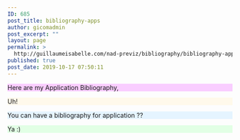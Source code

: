 ```yaml
---
ID: 685
post_title: bibliography-apps
author: gicomadmin
post_excerpt: ""
layout: page
permalink: >
  http://guillaumeisabelle.com/nad-previz/bibliography/bibliography-apps/
published: true
post_date: 2019-10-17 07:50:11
---
```

<!-- wp:paragraph {"customBackgroundColor":"#f9cdff"} -->

<p style="background-color:#f9cdff" class="has-background">
  Here are my Application Bibliography,
</p>

<!-- /wp:paragraph -->

<!-- wp:paragraph {"customBackgroundColor":"#fff9eb"} -->

<p style="background-color:#fff9eb" class="has-background">
  Uh!
</p>

<!-- /wp:paragraph -->

<!-- wp:paragraph {"customBackgroundColor":"#e5f4ff"} -->

<p style="background-color:#e5f4ff" class="has-background">
  You can have a bibliography for application ??
</p>

<!-- /wp:paragraph -->

<!-- wp:paragraph {"customBackgroundColor":"#e2ffe5"} -->

<p style="background-color:#e2ffe5" class="has-background">
  Ya :)
</p>

<!-- /wp:paragraph -->